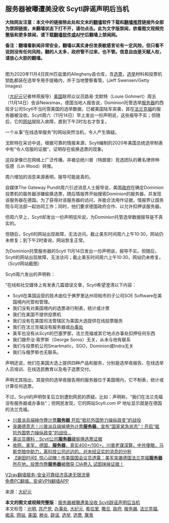  <h2>服务器被曝遭美没收 Scytl辟谣声明后当机</h2> <p class="notice"><b>大陆网友注意：本文中的链接除此处和文末的<a href="https://github.com/bannedbook/fanqiang" >翻墙</a>软件下载和<a href="https://github.com/killgcd/justmysocks/blob/master/README.md">翻墙推荐</a>链接外全部为禁网链接，未翻墙状态下打不开，请勿点击。此为文字版禁闻，欲看图文视频完整版和更多禁闻，请下载<a href="https://github.com/bannedbook/fanqiang">翻墙软件或APP</a>后翻墙上禁闻网。</p><p>备注：翻墙看新闻非常安全，翻墙以真实身份发表敏感言论有一定风险，但只看不说则没有任何风险，翻的人太多，政府管不过来，也不管。信息自由是天赋人权，请放心大胆的翻墙。</b></p>  <div class="entry"> <p><br /> 图为2020年11月4日宾州匹兹堡的Allegheny县仓库，含<a href="https://www.bannedbook.org/bnews/tag/%E9%80%89%E7%A5%A8/" class="st_tag internal_tag" rel="tag" title="标签 选票 下的日志">选票</a>，<a href="https://www.bannedbook.org/bnews/tag/%e9%80%89%e4%b8%be/" class="st_tag internal_tag" rel="tag" title="标签 选举 下的日志">选举</a>材料和投票机钥匙都装在选举专用手提箱内，并于当地警察看管。(Jeff Swensen/Getty Images)</p> <p>（<span class='wp_keywordlink_affiliate'><a href="http://www.epochtimes.com/" title="大纪元" target="_blank">大纪元</a></span>记者林燕报导）<a href="https://www.bannedbook.org/bnews/tag/%e7%be%8e%e5%9b%bd/" class="st_tag internal_tag" rel="tag" title="标签 美国 下的日志">美国</a>联邦众议员路易·戈默特（Louie Gohmert）周五（11月14日）告诉Newsmax，德国当地人报告说，Dominion托管选举<a href="https://www.bannedbook.org/bnews/tag/%E6%9C%8D%E5%8A%A1%E5%99%A8/" class="st_tag internal_tag" rel="tag" title="标签 服务器 下的日志">服务器</a>的西班牙公司Scytl不当托管美国的选举数据，已被美国陆军突袭，其在<a href="https://www.bannedbook.org/bnews/tag/%E6%B3%95%E5%85%B0%E5%85%8B%E7%A6%8F/" class="st_tag internal_tag" rel="tag" title="标签 法兰克福 下的日志">法兰克福</a>的服务器被没收。Scytl周六（11月14日）早上发出一份声明说，这些报导不实；但随后，它的<a href="https://www.bannedbook.org/bnews/tag/%e7%bd%91%e7%ab%99/" class="st_tag internal_tag" rel="tag" title="标签 网站 下的日志">网站</a>就陷入故障，直到下午2时左右才恢复。</p> <p>一个从事“在线选举服务”的网站突然当机，令人产生猜疑。</p> <p>戈默特在采访中说，根据可靠的情报来源，Scytl编制的2020年美国总统选举制表中有“令人信服的证据”，证明存在偷换选票的现象。</p>  <p>这段录像已在网络上广泛传播，并被总统川普（特朗普）竞选团队的著名律师林·伍德（Lin Wood）转推。</p> <p>周六增加的消息来源表明，报导可能是真的。</p> <p>自媒体The Gateway Pundit周六引述消息人士报导说，美国<a href="https://www.bannedbook.org/bnews/tag/%e6%94%bf%e5%ba%9c/" class="st_tag internal_tag" rel="tag" title="标签 政府 下的日志">政府</a>在确定Dominion投票机的服务器涉嫌偷换选票，随后情报界开始搜索Dominion的服务器，并发现该服务器在德国。为了获得对该服务器的访问，并能合法用作证据，情报界让国务院与司法部一起协同工作；同时，他们要求德国政府合作、以允许扣押该服务器。</p> <p>但周六早上，Scytl却发出一份声明驳斥说，为Dominion托管选举数据报导是不真实的。</p>  <p>但随后，Scytl的网站出现故障，无法访问。截止美东时间周六上午10:30，网站仍未修复；到下午2时查询，网站恢复正常。</p> <figure id="attachment_12549469" class="wp-caption aligncenter"></figure> <p>为Dominion托管服务器的Scytl 11月14日发出一份声明说，报导不实。但随后，Scytl的网站出现故障，无法访问；截止美东时间周六上午10:30，网站仍未修复。（Scytl网站截图）</p> <p>Scytl周六发出的声明称：</p> <p>“在线和社交媒体上有发表几篇错误文章，Scytl希望澄清以下内容：</p>  <ul> <li>Scytl在美国运营的技术由位于佛罗里达州坦帕市的子公司SOE Software在美国境内托管和管理。</li> <li>我们没有对美国境内的选票进行制表，统计或计票</li> <li>我们在美国不提供投票机</li> <li>我们没有在美国司法管辖区为美国大选提供在线投票服务</li> <li>我们在法兰克福没有服务器或<a href="https://www.bannedbook.org/bnews/tag/%E5%8A%9E%E4%BA%8B%E5%A4%84/" class="st_tag internal_tag" rel="tag" title="标签 办事处 下的日志">办事处</a></li> <li>美军也没有从Scytl的巴塞罗那，法兰克福或其它地点办事处扣押任何东西</li> <li>我们跟乔治·索罗斯（George Soros）无关，从未与他有联系</li> <li>我们与投票机公司Smartmatic，SGO，Dominion或Indra无关</li> <li>我们与俄罗斯也无联系。</li> </ul> <p>声明还说，他们在美国大选上提供四种产品和服务，分别是选举夜报告、在线选举人员培训、在线选民教育以及电子选票交付。</p> <p>声明尤其指出，其提供的选举夜报告用的服务器位于美国境内，它不制表，统计或计算任何选票。</p> <p>不过，Scytl的声明恢复后立刻遭到网民的质疑。比如：声明称，“我们在法兰克福没有服务器或办事处”；但网民发现，它的网站Scytl.com IP 地址显示就是在德国的法兰克福。</p> <p></p>  <ul class='op-related-articles' title='相关阅读'> <li><a href='https://www.bannedbook.org/bnews/cnnews/20201115/1431296.html' target='_blank'>川普派兵端掉作弊计票<b>服务器</b> 开启“抵抗外国势力操纵政变”的战役</a></li> <li><a href='https://www.bannedbook.org/bnews/cbnews/20201115/1431161.html' target='_blank'>突袭德意志！川普派兵端掉境外计票<b>服务器</b>、宣布“国家紧急状态”！开启“抵抗外国势力操纵政变”的战役…</a></li> <li><a href='https://www.bannedbook.org/bnews/bannedvideo/20201115/1431158.html' target='_blank'>美议员爆料：Scytl公司<b>服务器</b>藏偷换选票证据</a></li> <li><a href='https://www.bannedbook.org/bnews/bannedvideo/20201115/1431154.html' target='_blank'>收网，美军，德国，<b>服务器</b>，真实400+/100+。川普老谋深算，中共傻眼，马斯克暗中助力，离科技公司远远的。对未经证实的消息的分析</a></li> <li><a href='https://www.bannedbook.org/bnews/bannedvideo/20201114/1431019.html' target='_blank'>【谢田时间】惊心动魄！传美国国会议员透露：美军突袭德国法兰克福<b>服务器</b>所在地，投票作弊<b>服务器</b>被缴获 CIA卷入 试图抹掉证据！</a></li> </ul> <p class="texttj"> <a href="https://www.bannedbook.org/forum23/topic22702.html" target="_blank">V2ray翻墙服务-安全可靠经济高速无限流量</a><br/> <a href="https://github.com/bannedbook/fanqiang/wiki/%E7%A6%81%E9%97%BB%E7%BD%91%E5%AE%89%E5%8D%93%E7%BF%BB%E5%A2%99%E6%96%B0%E9%97%BBAPP" target="_blank">免费PC翻墙、安卓VPN翻墙APP</a></p><p>来源：<a href="https://www.bannedbook.org/bnews/tag/%e5%a4%a7%e7%ba%aa%e5%85%83/" class="st_tag internal_tag" rel="tag" title="标签 大纪元 下的日志">大纪元</a></p><a name='sharetosocial'></a>       <div><b>本文的图文或视频完整版</b>：<a href='https://www.bannedbook.org/bnews/cbnews/20201115/1431061.html'>服务器被曝遭美没收 Scytl辟谣声明后当机</a></div>  </div><!--END ENTRY--> <div class="postfooter"> <div>本文标签：<a href="https://www.bannedbook.org/bnews/tag/%E5%85%89%E6%98%8E/" rel="tag">光明</a>, <a href="https://www.bannedbook.org/bnews/tag/%e5%85%b1%e4%ba%a7%e5%85%9a/" rel="tag">共产党</a>, <a href="https://www.bannedbook.org/bnews/tag/%E5%8A%9E%E4%BA%8B%E5%A4%84/" rel="tag">办事处</a>, <a href="https://www.bannedbook.org/bnews/tag/%e5%a4%a7%e7%ba%aa%e5%85%83/" rel="tag">大纪元</a>, <a href="https://www.bannedbook.org/bnews/tag/%e5%b8%8c%e6%8b%89%e9%87%8c/" rel="tag">希拉里</a>, <a href="https://www.bannedbook.org/bnews/tag/%E6%92%92%E6%97%A6/" rel="tag">撒旦</a>, <a href="https://www.bannedbook.org/bnews/tag/%e6%94%bf%e5%ba%9c/" rel="tag">政府</a>, <a href="https://www.bannedbook.org/bnews/tag/%E6%9C%8D%E5%8A%A1%E5%99%A8/" rel="tag">服务器</a>, <a href="https://www.bannedbook.org/bnews/tag/%E6%B3%95%E5%85%B0%E5%85%8B%E7%A6%8F/" rel="tag">法兰克福</a>, <a href="https://www.bannedbook.org/bnews/tag/%E7%97%B4%E5%91%86/" rel="tag">痴呆</a>, <a href="https://www.bannedbook.org/bnews/tag/%e7%bd%91%e7%ab%99/" rel="tag">网站</a>, <a href="https://www.bannedbook.org/bnews/tag/%e7%be%8e%e5%9b%bd/" rel="tag">美国</a>, <a href="https://www.bannedbook.org/bnews/tag/%e8%82%ba%e7%82%8e/" rel="tag">肺炎</a>, <a href="https://www.bannedbook.org/bnews/tag/%E8%BE%9F%E8%B0%A3/" rel="tag">辟谣</a>, <a href="https://www.bannedbook.org/bnews/tag/%e9%80%89%e4%b8%be/" rel="tag">选举</a>, <a href="https://www.bannedbook.org/bnews/tag/%E9%80%89%E7%A5%A8/" rel="tag">选票</a>, <a href="https://www.bannedbook.org/bnews/tag/%e9%ad%94%e9%ac%bc/" rel="tag">魔鬼</a></div>  </div><!--END POSTFOOTER--> 